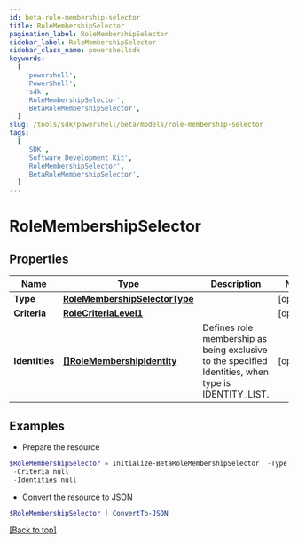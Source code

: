 ```yaml
---
id: beta-role-membership-selector
title: RoleMembershipSelector
pagination_label: RoleMembershipSelector
sidebar_label: RoleMembershipSelector
sidebar_class_name: powershellsdk
keywords:
  [
    'powershell',
    'PowerShell',
    'sdk',
    'RoleMembershipSelector',
    'BetaRoleMembershipSelector',
  ]
slug: /tools/sdk/powershell/beta/models/role-membership-selector
tags:
  [
    'SDK',
    'Software Development Kit',
    'RoleMembershipSelector',
    'BetaRoleMembershipSelector',
  ]
---
```


# RoleMembershipSelector

## Properties

| Name | Type | Description | Notes |
| --- | --- | --- | --- |
| **Type** | [**RoleMembershipSelectorType**](role-membership-selector-type) |  | [optional] |
| **Criteria** | [**RoleCriteriaLevel1**](role-criteria-level1) |  | [optional] |
| **Identities** | [**[]RoleMembershipIdentity**](role-membership-identity) | Defines role membership as being exclusive to the specified Identities, when type is IDENTITY_LIST. | [optional] |

## Examples

- Prepare the resource

```powershell
$RoleMembershipSelector = Initialize-BetaRoleMembershipSelector  -Type null `
 -Criteria null `
 -Identities null
```

- Convert the resource to JSON

```powershell
$RoleMembershipSelector | ConvertTo-JSON
```

[[Back to top]](#)
